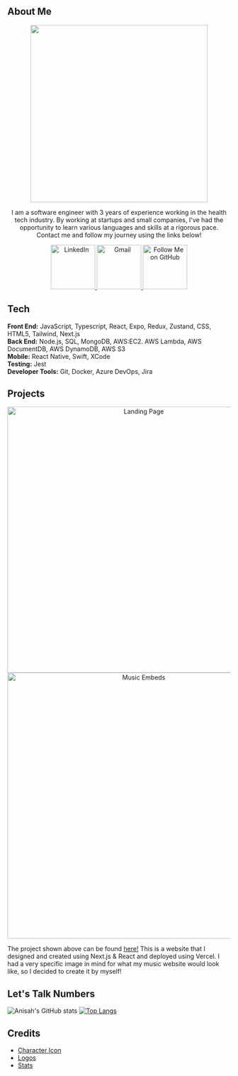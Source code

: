 ## About Me

<p align="center" width="100%">
    <img src="https://github.com/user-attachments/assets/2e9a11af-f699-4645-a252-f21ca4c108d1" width=400> 
    <p align="center" width="60%">
        I am a software engineer with 3 years of experience working in the health tech industry. By working at startups and small companies, I've had the opportunity to learn various languages and skills at a rigorous pace. Contact me and follow my journey using the links below!
    </p>
</p>

<p align="center" width="100%">
    <a href="https://www.linkedin.com/in/yellowstrings">
      <img src="https://github.com/user-attachments/assets/9c6d281d-eb5e-470f-ac82-b88762b0759e" alt="LinkedIn" width="100" height="100" />
    </a>
    <a href="mailto:anisahmajeed4@gmail.com">
      <img src="https://github.com/user-attachments/assets/c1490b92-a1d6-4f4d-bcad-d0144633ce56" alt="Gmail" width="100" height="100" />
    </a>
    <a href="https://github.com/yellowstrings?tab=followers">
      <img src="https://github.com/user-attachments/assets/e7710f1b-b304-4569-ad80-655bccec113d" alt="Follow Me on GitHub" width="100" height="100" />
    </a>
</p>

## Tech

**Front End:** JavaScript, Typescript, React, Expo, Redux, Zustand, CSS, HTML5, Tailwind, Next.js <br />
**Back End:** Node.js, SQL, MongoDB, AWS:EC2. AWS Lambda, AWS DocumentDB, AWS DynamoDB, AWS S3 <br />
**Mobile:** React Native, Swift, XCode <br />
**Testing:** Jest <br />
**Developer Tools:** Git, Docker, Azure DevOps, Jira

## Projects

<p align="center" width="100%">
    <img src="https://github.com/user-attachments/assets/7be8a461-d053-4e08-b833-5b005a9ca2b3" alt="Landing Page" width=600>
    <img src="https://github.com/user-attachments/assets/79e5c21b-41a1-41e0-96ee-947d34f8730f" alt="Music Embeds"  width=600>
</p>

The project shown above can be found [here!](https://www.earthtonesmusic.us/) This is a website that I designed and created using Next.js & React and deployed using Vercel. I had a very specific image in mind for what my music website would look like, so I decided to create it by myself!

## Let's Talk Numbers

![Anisah's GitHub stats](https://github-readme-stats.vercel.app/api?username=yellowstrings&show_icons=true&theme=rose&rank_icon=github)
[![Top Langs](https://github-readme-stats.vercel.app/api/top-langs/?username=yellowstrings&theme=rose)](https://github.com/yellowstrings/github-readme-stats)

## Credits
- [Character Icon](https://picrew.me/en/image_maker/41329) <br />
- [Logos](https://icons8.com/icons) <br />
- [Stats](https://github.com/anuraghazra/github-readme-stats) <br />

<!--
**yellowstrings/yellowstrings** is a ✨ _special_ ✨ repository because its `README.md` (this file) appears on your GitHub profile.

Here are some ideas to get you started:

- 🔭 I’m currently working on ...
- 🌱 I’m currently learning ...
- 👯 I’m looking to collaborate on ...
- 🤔 I’m looking for help with ...
- 💬 Ask me about ...
- 📫 How to reach me: ...
- 😄 Pronouns: ...
- ⚡ Fun fact: ...
-->
